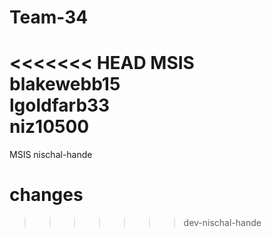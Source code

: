 # Team-34
<<<<<<< HEAD
MSIS</br>
blakewebb15</br>
lgoldfarb33</br>
niz10500</br>
=======
MSIS
nischal-hande
# changes
>>>>>>> dev-nischal-hande
